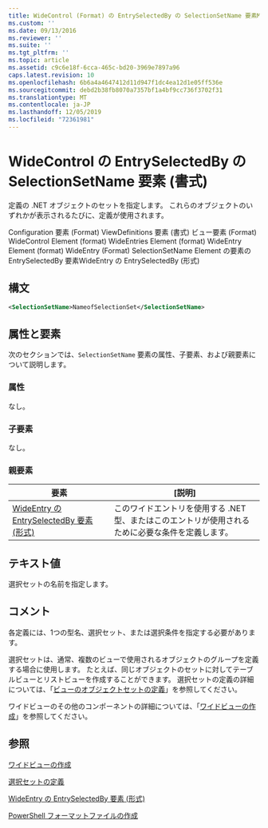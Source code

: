 ```yaml
---
title: WideControl (Format) の EntrySelectedBy の SelectionSetName 要素Microsoft Docs
ms.custom: ''
ms.date: 09/13/2016
ms.reviewer: ''
ms.suite: ''
ms.tgt_pltfrm: ''
ms.topic: article
ms.assetid: c9c6e18f-6cca-465c-bd20-3969e7897a96
caps.latest.revision: 10
ms.openlocfilehash: 6b6a4a4647412d11d947f1dc4ea12d1e05ff536e
ms.sourcegitcommit: debd2b38fb8070a7357bf1a4bf9cc736f3702f31
ms.translationtype: MT
ms.contentlocale: ja-JP
ms.lasthandoff: 12/05/2019
ms.locfileid: "72361981"
---
```

# <a name="selectionsetname-element-for-entryselectedby-for-widecontrol-format"></a>WideControl の EntrySelectedBy の SelectionSetName 要素 (書式)

定義の .NET オブジェクトのセットを指定します。 これらのオブジェクトのいずれかが表示されるたびに、定義が使用されます。

Configuration 要素 (Format) ViewDefinitions 要素 (書式) ビュー要素 (Format) WideControl Element (format) WideEntries Element (format) WideEntry Element (format) WideEntry (Format) SelectionSetName Element の要素の EntrySelectedBy 要素WideEntry の EntrySelectedBy (形式)

## <a name="syntax"></a>構文

```xml
<SelectionSetName>NameofSelectionSet</SelectionSetName>

```

## <a name="attributes-and-elements"></a>属性と要素

次のセクションでは、`SelectionSetName` 要素の属性、子要素、および親要素について説明します。

### <a name="attributes"></a>属性

なし。

### <a name="child-elements"></a>子要素

なし。

### <a name="parent-elements"></a>親要素

|要素|[説明]|
|-------------|-----------------|
|[WideEntry の EntrySelectedBy 要素 (形式)](./entryselectedby-element-for-wideentry-format.md)|このワイドエントリを使用する .NET 型、またはこのエントリが使用されるために必要な条件を定義します。|

## <a name="text-value"></a>テキスト値

選択セットの名前を指定します。

## <a name="remarks"></a>コメント

各定義には、1つの型名、選択セット、または選択条件を指定する必要があります。

選択セットは、通常、複数のビューで使用されるオブジェクトのグループを定義する場合に使用します。 たとえば、同じオブジェクトのセットに対してテーブルビューとリストビューを作成することができます。 選択セットの定義の詳細については、「[ビューのオブジェクトセットの定義](./defining-selection-sets.md)」を参照してください。

ワイドビューのその他のコンポーネントの詳細については、「[ワイドビューの作成](./creating-a-wide-view.md)」を参照してください。

## <a name="see-also"></a>参照

[ワイドビューの作成](./creating-a-wide-view.md)

[選択セットの定義](./defining-selection-sets.md)

[WideEntry の EntrySelectedBy 要素 (形式)](./entryselectedby-element-for-wideentry-format.md)

[PowerShell フォーマットファイルの作成](./writing-a-powershell-formatting-file.md)
